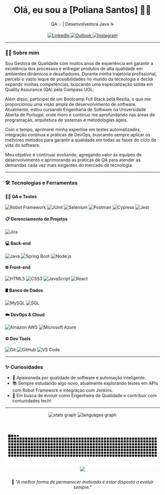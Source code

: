 <h1 align="center">Olá, eu sou a [Poliana Santos] 👩‍💻</h1>

<p align="center">QA 💡 | Desenvolvedora Java ☕</p>

<p align="center">
  <a href="https://www.linkedin.com/in/polianasantoss/" target="_blank">
    <img src="https://img.shields.io/badge/LinkedIn-0077B5?style=for-the-badge&logo=linkedin&logoColor=white" alt="LinkedIn">
  </a>
  <a href="https://outlook.live.com/zpolianasantos01@outlook.com" target="_blank">
    <img src="https://img.shields.io/badge/Outlook-000?style=for-the-badge&logo=outlook&logoColor=white" alt="Outlook">
  </a>
  <a href="https://instagram.com/i.remaerd" target="_blank">
    <img src="https://img.shields.io/badge/Instagram-E4405F?style=for-the-badge&logo=instagram&logoColor=white" alt="Instagram">
  </a>
</p>

---

### 👩‍🔧 Sobre mim

Sou Gestora de Qualidade com muitos anos de experiência em garantir a excelência dos processos e entregar produtos de alta qualidade em ambientes dinâmicos e desafiadores. Durante minha trajetória profissional, percebi o vasto leque de possibilidades no mundo da tecnologia e decidi expandir minhas competências, buscando uma especialização sólida em Quality Assurance (QA) pela Compass UOL.

Além disso, participei de um Bootcamp Full Stack pela Resilia, o que me proporcionou uma visão ampla de desenvolvimento de software. Atualmente, estou cursando Engenharia de Software na Universidade Aberta de Portugal, onde moro e continuo me aprofundando nas áreas de programação, arquitetura de sistemas e metodologias ágeis.

Com o tempo, aprimorei minha expertise em testes automatizados, integração contínua e práticas de DevOps, buscando sempre aplicar os melhores métodos para garantir a qualidade em todas as fases do ciclo de vida do software.

Meu objetivo é continuar evoluindo, agregando valor às equipes de desenvolvimento e aprimorando as práticas de QA para atender as demandas cada vez mais exigentes do mercado de tecnologia.

---

### 🛠️ Tecnologias e Ferramentas

#### 👩‍🔬 QA e Testes
![Robot Framework](https://img.shields.io/badge/Robot_Framework-000000?style=for-the-badge&logo=robot-framework&logoColor=white)
![JUnit](https://img.shields.io/badge/JUnit-25A162?style=for-the-badge&logo=java&logoColor=white)
![Selenium](https://img.shields.io/badge/Selenium-43B02A?style=for-the-badge&logo=selenium&logoColor=white)
![Postman](https://img.shields.io/badge/Postman-FF6C37?style=for-the-badge&logo=postman&logoColor=white)
![Cypress](https://img.shields.io/badge/Cypress-17202C?style=for-the-badge&logo=cypress&logoColor=white)
![Jest](https://img.shields.io/badge/Jest-C21325?style=for-the-badge&logo=jest&logoColor=white)

#### 📋 Gerenciamento de Projetos
![Jira](https://img.shields.io/badge/Jira-0052CC?style=for-the-badge&logo=jira&logoColor=white)

#### 💻 Back-end
![Java](https://img.shields.io/badge/Java-ED8B00?style=for-the-badge&logo=openjdk&logoColor=white)
![Spring Boot](https://img.shields.io/badge/Spring%20Boot-6DB33F?style=for-the-badge&logo=spring-boot&logoColor=white)
![Node.js](https://img.shields.io/badge/Node.js-339933?style=for-the-badge&logo=node.js&logoColor=white)

#### 🌐 Front-end
![HTML5](https://img.shields.io/badge/HTML5-E34F26?style=for-the-badge&logo=html5&logoColor=white)
![CSS3](https://img.shields.io/badge/CSS3-1572B6?style=for-the-badge&logo=css3&logoColor=white)
![JavaScript](https://img.shields.io/badge/JavaScript-F7DF1E?style=for-the-badge&logo=javascript&logoColor=black)
![React](https://img.shields.io/badge/React-61DAFB?style=for-the-badge&logo=react&logoColor=black)

#### 🛢️ Banco de Dados
![MySQL](https://img.shields.io/badge/MySQL-005C84?style=for-the-badge&logo=mysql&logoColor=white)
![SQL](https://img.shields.io/badge/SQL-4479A1?style=for-the-badge&logo=sqlite&logoColor=white)

#### ☁️ DevOps & Cloud
![Amazon AWS](https://img.shields.io/badge/AWS-232F3E?style=for-the-badge&logo=amazon-aws&logoColor=white)
![Microsoft Azure](https://img.shields.io/badge/Azure-0078D4?style=for-the-badge&logo=microsoft-azure&logoColor=white)

#### ⚙️ Dev Tools
![Git](https://img.shields.io/badge/Git-F05032?style=for-the-badge&logo=git&logoColor=white)
![GitHub](https://img.shields.io/badge/GitHub-100000?style=for-the-badge&logo=github&logoColor=white)
![VS Code](https://img.shields.io/badge/VSCode-007ACC?style=for-the-badge&logo=visual-studio-code&logoColor=white)

---

### ✨ Curiosidades
- 💬 Apaixonada por qualidade de software e automação inteligente.
- 📚 Sempre estudando algo novo, atualmente explorando testes em APIs com Robot Framework e integração com Jenkins.
- 🎯 Em busca de evoluir como Engenheira de Qualidade e contribuir com comunidades tech!

---

<div align="center">
  <img src="https://github-readme-stats.vercel.app/api?username=pollysantos&hide_title=false&hide_rank=false&show_icons=true&include_all_commits=true&count_private=true&disable_animations=false&theme=aura&locale=pt-br&hide_border=false" height="160" alt="stats graph"  />
  <img src="https://github-readme-stats.vercel.app/api/top-langs?username=pollysantos&locale=pt-br&hide_title=false&layout=compact&card_width=320&langs_count=5&theme=aura&hide_border=false" height="160" alt="languages graph"  />
</div>
  
  ## 

###

<br clear="both">

<img src="https://raw.githubusercontent.com/pollysantos/pollysantos/output/snake.svg" alt="Snake animation" />

<div align="center">
  <img src="https://profile-counter.glitch.me/pollysantos/count.svg?"  />
</div>

###

  <p align="center">🧠 <spam style="font-style:italic">"A melhor forma de permanecer motivado é estar disposto a evoluir sempre."</spam></p>




